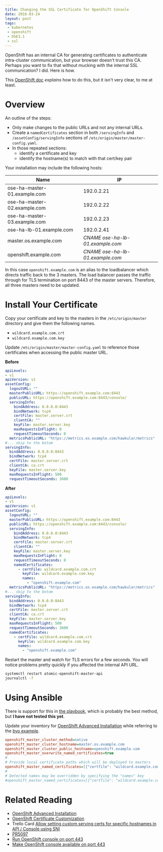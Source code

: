 ```yaml
---
title: Changing the SSL Certificate for OpenShift Console
date: 2016-03-24
layout: post
tags:
 - kubernetes
 - openshift
 - OSE3.1
 - ssl
---
```


OpenShift has an internal CA for generating certificates to authenticate intra-cluster communication, but your browser doesn't trust this CA. Perhaps you want to fix that without mucking with the internal SSL communication? I did. Here is how.

This [OpenShift doc](https://docs.openshift.org/latest/install_config/certificate_customization.html) _explains_ how to do this, but it isn't very clear, to me at least.


# Overview #

An outline of the steps:

- Only make changes to the public URLs and not any internal URLs.
- Create a `namedCertificates` section in both `/servingInfo` and `/assetConfig/servingInfo` sections of `/etc/origin/master/master-config.yaml`.
- In those repeated sections:
  - identify a certificate and key
  - identify the hostname(s) to match with that cert/key pair

Your installation may include the following hosts:

Name                         | IP
-----------------------------|------------
ose-ha-master-01.example.com | 192.0.2.21
ose-ha-master-02.example.com | 192.0.2.22
ose-ha-master-03.example.com | 192.0.2.23
ose-ha-lb-01.example.com     | 192.0.2.41
master.os.example.com        | _CNAME ose-ha-lb-01.example.com_
openshift.example.com        | _CNAME ose-ha-lb-01.example.com_

In this case `openshift.example.com` is an alias to the loadbalancer which directs traffic back to the 3 masters. The load balancer passes the traffic through for TLS termination on port 8443 of the master servers. Therefore, all three masters need to be updated.

# Install Your Certificate #

Copy your certificate and key to the masters in the `/etc/origin/master` directory and give them the following names.

- `wildcard.example.com.crt`
- `wildcard.example.com.key`

Update `/etc/origin/master/master-config.yaml` to reference those certificates when accessing the public master URL.

**Before**

```yaml
apiLevels:
- v1
apiVersion: v1
assetConfig:
  logoutURL: ""
  masterPublicURL: https://openshift.example.com:8443
  publicURL: https://openshift.example.com:8443/console/
  servingInfo:
    bindAddress: 0.0.0.0:8443
    bindNetwork: tcp4
    certFile: master.server.crt
    clientCA: ""
    keyFile: master.server.key
    maxRequestsInFlight: 0
    requestTimeoutSeconds: 0
  metricsPublicURL: "https://metrics.os.example.com/hawkular/metrics"
#... skip to the botom
servingInfo:
  bindAddress: 0.0.0.0:8443
  bindNetwork: tcp4
  certFile: master.server.crt
  clientCA: ca.crt
  keyFile: master.server.key
  maxRequestsInFlight: 500
  requestTimeoutSeconds: 3600
```

**After**

```yaml
apiLevels:
- v1
apiVersion: v1
assetConfig:
  logoutURL: ""
  masterPublicURL: https://openshift.example.com:8443
  publicURL: https://openshift.example.com:8443/console/
  servingInfo:
    bindAddress: 0.0.0.0:8443
    bindNetwork: tcp4
    certFile: master.server.crt
    clientCA: ""
    keyFile: master.server.key
    maxRequestsInFlight: 0
    requestTimeoutSeconds: 0
    namedCertificates:
      - certFile: wildcard.example.com.crt
        keyFile: wildcard.example.com.key
        names:
          - "openshift.example.com"
  metricsPublicURL: "https://metrics.os.example.com/hawkular/metrics"
#... skip to the botom
servingInfo:
  bindAddress: 0.0.0.0:8443
  bindNetwork: tcp4
  certFile: master.server.crt
  clientCA: ca.crt
  keyFile: master.server.key
  maxRequestsInFlight: 500
  requestTimeoutSeconds: 3600
  namedCertificates:
    - certFile: wildcard.example.com.crt
      keyFile: wildcard.example.com.key
      names:
        - "openshift.example.com"
```

Restart the master and watch for TLS errors for a few seconds. You will notice problems pretty quickly if you affected the internal API URL.

```bash
systemctl restart atomic-openshift-master-api
journalctl -f
```

# Using Ansible #

There is support for this in [the playbook](https://github.com/openshift/openshift-ansible), which is probably the best method, but **I have not tested this yet**.

Update your inventory for [OpenShift Advanced Installation](https://docs.openshift.com/enterprise/3.1/install_config/install/advanced_install.html#advanced-install-custom-certificates) while referring to the [byo example](https://github.com/openshift/openshift-ansible/blob/master/inventory/byo/hosts.ose.example#L180).

```ini
openshift_master_cluster_method=native
openshift_master_cluster_hostname=master.os.example.com
openshift_master_cluster_public_hostname=openshift.example.com
openshift_master_overwrite_named_certificates=true
#
# Provide local certificate paths which will be deployed to masters
openshift_master_named_certificates=[{"certfile": "wildcard.example.com.crt", "keyfile": "wildcard.example.com.key"}]
#
# Detected names may be overridden by specifying the "names" key
#openshift_master_named_certificates=[{"certfile": "wildcard.example.com.crt", "keyfile": "wildcard.example.com.key", "names": ["openshift.example.com"]}]
```

# Related Reading #

- [OpenShift Advanced Installation](https://docs.openshift.com/enterprise/3.1/install_config/install/advanced_install.html#configuring-ansible)
- [OpenShift Certificate Customization](https://docs.openshift.org/latest/install_config/certificate_customization.html)
- Trello Card [Allow setting custom serving certs for specific hostnames in API / Console using SNI](https://trello.com/c/Gc3FDSK8)
- [PR5097](https://github.com/openshift/origin/pull/5097)
- [Run OpenShift console on port 443](http://akrambenaissi.com/2016/02/21/run-openshift-console-on-port-443/)
- [Make OpenShift console available on port 443](https://alword.wordpress.com/2016/03/11/make-openshift-console-available-on-port-443-https/)

